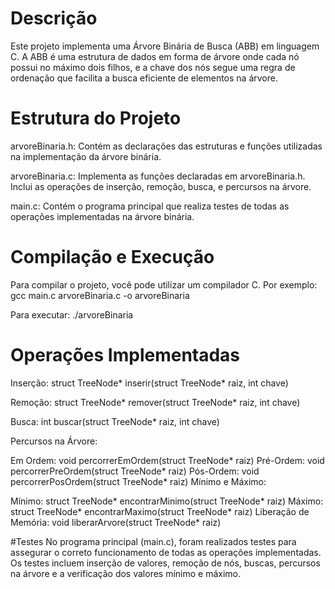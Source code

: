 # Descrição
Este projeto implementa uma Árvore Binária de Busca (ABB) em linguagem C. A ABB é uma estrutura de dados em forma de árvore onde cada nó possui no máximo dois filhos, e a chave dos nós segue uma regra de ordenação que facilita a busca eficiente de elementos na árvore.

# Estrutura do Projeto
arvoreBinaria.h: Contém as declarações das estruturas e funções utilizadas na implementação da árvore binária.

arvoreBinaria.c: Implementa as funções declaradas em arvoreBinaria.h. Inclui as operações de inserção, remoção, busca, e percursos na árvore.

main.c: Contém o programa principal que realiza testes de todas as operações implementadas na árvore binária.

# Compilação e Execução
Para compilar o projeto, você pode utilizar um compilador C. Por exemplo:
gcc main.c arvoreBinaria.c -o arvoreBinaria

Para executar:
./arvoreBinaria

# Operações Implementadas
Inserção: struct TreeNode* inserir(struct TreeNode* raiz, int chave)

Remoção: struct TreeNode* remover(struct TreeNode* raiz, int chave)

Busca: int buscar(struct TreeNode* raiz, int chave)

Percursos na Árvore:

Em Ordem: void percorrerEmOrdem(struct TreeNode* raiz)
Pré-Ordem: void percorrerPreOrdem(struct TreeNode* raiz)
Pós-Ordem: void percorrerPosOrdem(struct TreeNode* raiz)
Mínimo e Máximo:

Mínimo: struct TreeNode* encontrarMinimo(struct TreeNode* raiz)
Máximo: struct TreeNode* encontrarMaximo(struct TreeNode* raiz)
Liberação de Memória: void liberarArvore(struct TreeNode* raiz)

#Testes
No programa principal (main.c), foram realizados testes para assegurar o correto funcionamento de todas as operações implementadas. Os testes incluem inserção de valores, remoção de nós, buscas, percursos na árvore e a verificação dos valores mínimo e máximo.
